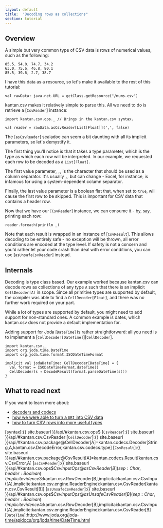 ```yaml
---
layout: default
title:  "Decoding rows as collections"
section: tutorial
---
```


## Overview
A simple but very common type of CSV data is rows of numerical values, such as the following:

```
85.5, 54.0, 74.7, 34.2
63.0, 75.6, 46.8, 80.1
85.5, 39.6, 2.7, 38.7
```

I have this data as a resource, so let's make it available to the rest of this tutorial:

```tut:silent
val rawData: java.net.URL = getClass.getResource("/nums.csv")
```


kantan.csv makes it relatively simple to parse this. All we need to do is retrieve a [`CsvReader`] instance:

```tut:silent
import kantan.csv.ops._ // Brings in the kantan.csv syntax.

val reader = rawData.asCsvReader[List[Float]](',', false)
```

The [`asCsvReader`] scaladoc can seem a bit daunting with all its implicit parameters, so let's demystify it.

The first thing you'll notice is that it takes a type parameter, which is the type as which each row will be
interpreted. In our example, we requested each row to be decoded as a `List[Float]`.

The first value parameter, `,`, is the character that should be used as a column separator. It's usually `,`, but can
change - Excel, for instance, is infamous for using a system-dependent column separator.

Finally, the last value parameter is a boolean flat that, when set to `true`, will cause the first row to be skipped.
This is important for CSV data that contains a header row.

Now that we have our [`CsvReader`] instance, we can consume it - by, say, printing each row:

```tut
reader.foreach(println _)
```

Note that each result is wrapped in an instance of [`CsvResult`]. This allows decoding to be entirely safe - no
exception will be thrown, all error conditions are encoded at the type level. If safety is not a concern and you'd
rather let your code crash than deal with error conditions, you can use [`asUnsafeCsvReader`] instead.


## Internals
Decoding is type class based. Our example worked because kantan.csv can decode rows as collections of any type `A` such
that there is an implicit `CellDecoder[A]` in scope. Since all primitive types are supported by default, the compiler
was able to find a `CellDecoder[Float]`, and there was no further work required on your part.

While a lot of types are supported by default, you might need to add support for non-standard ones. A common example
is dates, which kantan.csv does not provide a default implementation for.

Adding support for Joda [`DateTime`] is rather straightforward: all you need is to implement a
[`CellDecoder[DateTime]`][`CellDecoder`].

```tut:silent
import kantan.csv._
import org.joda.time.DateTime
import org.joda.time.format.ISODateTimeFormat

implicit val jodaDateTime: CellDecoder[DateTime] = {
  val format = ISODateTimeFormat.dateTime()
  CellDecoder(s ⇒ DecodeResult(format.parseDateTime(s)))
}
```

## What to read next
If you want to learn more about:

* [decoders and codecs](14-codecs.html)
* [how we were able to turn a `URI` into CSV data](07-csv_sources.html)
* [how to turn CSV rows into more useful types](04-rows_as_arbitrary_types.html)
 

[syntax]:{{ site.baseurl }}/api/#kantan.csv.ops$
[`CsvReader`]:{{ site.baseurl }}/api/#kantan.csv.CsvReader
[`CellDecoder`]:{{ site.baseurl }}/api/#kantan.csv.package@CellDecoder[A]=kantan.codecs.Decoder[String,A,kantan.csv.DecodeError,kantan.csv.codecs.type]
[`CsvResult`]:{{ site.baseurl }}/api/#kantan.csv.package@CsvResult[A]=kantan.codecs.Result[kantan.csv.CsvError,A]
[`asCsvReader`]:{{ site.baseurl }}/api/#kantan.csv.ops$$CsvInputOps@asCsvReader[B](sep:Char,header:Boolean)(implicitevidence$3:kantan.csv.RowDecoder[B],implicitai:kantan.csv.CsvInput[A],implicite:kantan.csv.engine.ReaderEngine):kantan.csv.CsvReader[kantan.csv.CsvResult[B]]
[`asUnsafeCsvReader`]:{{ site.baseurl }}/api/#kantan.csv.ops$$CsvInputOps@asUnsafeCsvReader[B](sep:Char,header:Boolean)(implicitevidence$4:kantan.csv.RowDecoder[B],implicitai:kantan.csv.CsvInput[A],implicite:kantan.csv.engine.ReaderEngine):kantan.csv.CsvReader[B]
[`DateTime`]:http://www.joda.org/joda-time/apidocs/org/joda/time/DateTime.html
